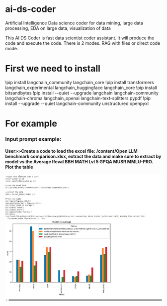 # ai-ds-coder
Artificial Intelligence Data science coder for data mining, large data processing, EDA on large data, visualization of data

This AI DS Coder is fast data scientist coder assistant. It will produce the code and execute the code.  There is 2 modes.  RAG with files or direct code mode. 

# First we need to install

!pip install langchain_community langchain_core
!pip install transformers langchain_experimental langchain_huggingface langchain_core
!pip install bitsandbytes
!pip install --quiet --upgrade langchain langchain-community langchain-chroma langchain_openai langchain-text-splitters pypdf
!pip install --upgrade --quiet langchain-community unstructured openpyxl


# For example

### Input prompt example: 
#### User>>Create a code to load the excel file: /content/Open LLM benchmark comparison.xlsx, extract the data and make sure to extract by model vs the Average 	Ifeval	BBH	MATH Lvl 5	GPQA	MUSR	MMLU-PRO.  Plot the table

<img src="extract excel sheet and generate graph.JPG">
